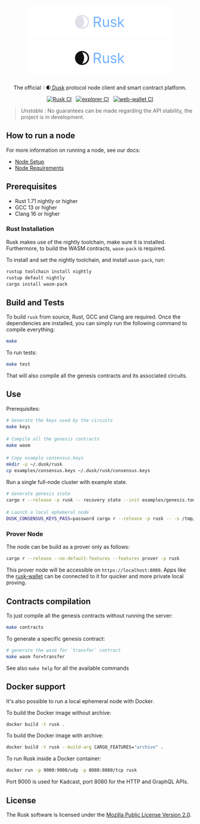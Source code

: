 <h1 align="center">
<img height="90" src="assets/rusk_logo_light.svg#gh-dark-mode-only" alt="Rusk">
<img height="90" src="assets/rusk_logo_dark.svg#gh-light-mode-only" alt="Rusk">
</h1>

<p align="center">
  The official <img height="11" src="assets/dusk_circular_light.svg#gh-dark-mode-only"><img height="11" src="assets/dusk_circular_dark.svg#gh-light-mode-only"><a href="https://dusk.network/"> Dusk</a> protocol node client and smart contract platform.
</p>

<p align=center>
<a href="https://github.com/dusk-network/rusk/actions/workflows/rusk_ci.yml">
<img src="https://github.com/dusk-network/rusk/actions/workflows/rusk_ci.yml/badge.svg" alt="Rusk CI"></a>
&nbsp;
<a href="https://github.com/dusk-network/rusk/actions/workflows/explorer_ci.yml">
<img src="https://github.com/dusk-network/rusk/actions/workflows/explorer_ci.yml/badge.svg" alt="explorer CI"></a>
&nbsp;
<a href="https://github.com/dusk-network/rusk/actions/workflows/webwallet_ci.yml">
<img src="https://github.com/dusk-network/rusk/actions/workflows/webwallet_ci.yml/badge.svg" alt="web-wallet CI"></a>
</p>

> _Unstable_ : No guarantees can be made regarding the API stability, the project is in development.

## How to run a node

For more information on running a node, see our docs: 
- [Node Setup](https://docs.dusk.network/getting-started/node-setup/overview)
- [Node Requirements](https://docs.dusk.network/getting-started/node-setup/node-requirements)

## Prerequisites

- Rust 1.71 nightly or higher
- GCC 13 or higher
- Clang 16 or higher

### Rust Installation

Rusk makes use of the nightly toolchain, make sure it is installed. Furthermore, to build the WASM contracts, `wasm-pack` is required.

To install and set the nightly toolchain, and install `wasm-pack`, run:
```bash
rustup toolchain install nightly
rustup default nightly
cargo install wasm-pack
```

## Build and Tests

To build `rusk` from source, Rust, GCC and Clang are required. Once the dependencies are installed, you can simply run the following command to compile everything:

```bash
make
```

To run tests:

```bash
make test
```

That will also compile all the genesis contracts and its associated circuits.

## Use

Prerequisites:

```bash
# Generate the keys used by the circuits
make keys

# Compile all the genesis contracts
make wasm

# Copy example consensus.keys
mkdir -p ~/.dusk/rusk
cp examples/consensus.keys ~/.dusk/rusk/consensus.keys
```

Run a single full-node cluster with example state.

```bash
# Generate genesis state
cargo r --release -p rusk -- recovery state --init examples/genesis.toml -o /tmp/example.state

# Launch a local ephemeral node
DUSK_CONSENSUS_KEYS_PASS=password cargo r --release -p rusk -- -s /tmp/example.state
```

### Prover Node

The node can be build as a prover only as follows:
```bash
cargo r --release --no-default-features --features prover -p rusk
```

This prover node will be accessible on `https://localhost:8080`. Apps like the [rusk-wallet](https://github.com/dusk-network/rusk/tree/master/rusk-wallet) can be connected to it for quicker and more private local proving.

## Contracts compilation

To just compile all the genesis contracts without running the server:

```bash
make contracts
```

To generate a specific genesis contract:

```bash
# generate the wasm for `transfer` contract
make wasm for=transfer
```

See also `make help` for all the available commands

## Docker support

It's also possible to run a local ephemeral node with Docker.

To build the Docker image without archive:

```bash
docker build -t rusk .
```

To build the Docker image with archive:
```bash
docker build -t rusk --build-arg CARGO_FEATURES="archive" .
```

To run Rusk inside a Docker container:

```bash
docker run -p 9000:9000/udp -p 8080:8080/tcp rusk
```

Port 9000 is used for Kadcast, port 8080 for the HTTP and GraphQL APIs.

## License

The Rusk software is licensed under the [Mozilla Public License Version 2.0](./LICENSE).
